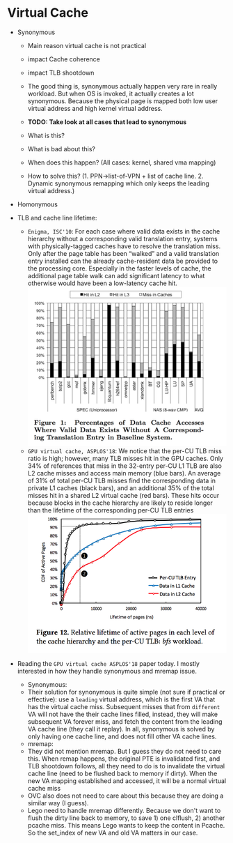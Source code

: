 # Virtual Cache

- Synonymous
    - Main reason virtual cache is not practical
    - impact Cache coherence
    - impact TLB shootdown
    - The good thing is, synonymous actually happen very rare in really workload. But when OS is invoked, it actually creates a lot synonymous. Because the physical page is mapped both low user virtual address and high kernel virtual address.
    - __TODO: Take look at all cases that lead to synonymous__
    - What is this?
    - What is bad about this?

    - When does this happen? (All cases: kernel, shared vma mapping)
    - How to solve this? (1. PPN->list-of-VPN + list of cache line. 2. Dynamic synonymous remapping which only keeps the leading virtual address.)
- Homonymous

- TLB and cache line lifetime:
    - `Enigma, ISC'10`: For each case where valid data exists in the cache hierarchy without a corresponding valid translation entry, systems with physically-tagged caches have to resolve the translation miss. Only after the page table has been “walked” and a valid translation entry installed can the already cache-resident data be provided to the processing core. Especially in the faster levels of cache, the additional page table walk can add significant latency to what otherwise would have been a low-latency cache hit.
    ![Enigma](pcache_img_1.png)
    - `GPU virtual cache, ASPLOS'18`: We notice that the per-CU TLB miss ratio is high; however, many TLB misses hit in the GPU caches. Only 34% of references that miss in the 32-entry per-CU L1 TLB are also L2 cache misses and access main memory (blue bars). An average of 31% of total per-CU TLB misses find the corresponding data in private L1 caches (black bars), and an additional 35% of the total misses hit in a shared L2 virtual cache (red bars). These hits occur because blocks in the cache hierarchy are likely to reside longer than the lifetime of the corresponding per-CU TLB entries
    ![A](pcache_img_2.png)


- Reading the `GPU virtual cache ASPLOS'18` paper today. I mostly interested in how they handle synonymous and mremap issue.
    - Synonymous:
    - Their solution for synonymous is quite simple (not sure if practical or effective): use a `leading` virtual address, which is the first VA that has the virtual cache miss. Subsequent misses that from `different` VA will not have the their cache lines filled, instead, they will make subsequent VA forever miss, and fetch the content from the leading VA cache line (they call it replay). In all, synonymous is solved by only having one cache line, and does not fill other VA cache lines.
    - mremap:
    - They did not mention mremap. But I guess they do not need to care this. When remap happens, the original PTE is invalidated first, and TLB shootdown follows, all they need to do is to invalidate the virtual cache line (need to be flushed back to memory if dirty). When the new VA mapping established and accessed, it will be a normal virtual cache miss
    - OVC also does not need to care about this because they are doing a similar way (I guess).
    - Lego need to handle mremap differently. Because we don't want to flush the dirty line back to memory, to save 1) one clflush, 2) another pcache miss. This means Lego wants to keep the content in Pcache. So the set_index of new VA and old VA matters in our case.
